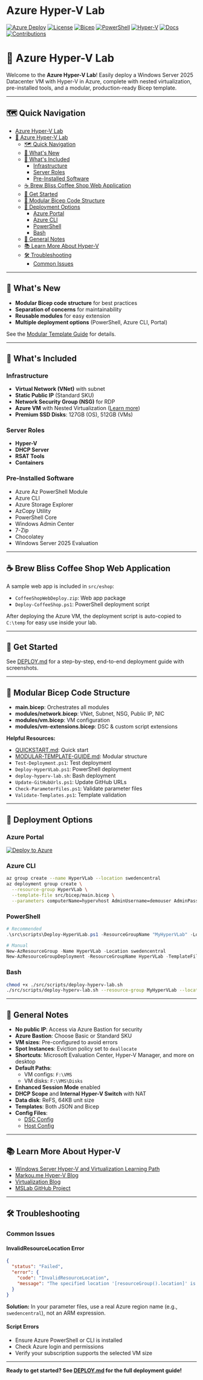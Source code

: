 # Azure Hyper-V Lab

[![Azure Deploy](https://img.shields.io/badge/Azure-Deploy-blue?logo=microsoft-azure)](https://portal.azure.com/#create/Microsoft.Template/uri/https%3A%2F%2Fraw.githubusercontent.com%2Fjonathan-vella%2FAzure-Hyper-V-Lab%2Fmain%2Fsrc%2Fbicep%2Fazuredeploy.json)
[![License](https://img.shields.io/github/license/jonathan-vella/Azure-Hyper-V-Lab)](https://github.com/jonathan-vella/Azure-Hyper-V-Lab/blob/main/LICENSE)
[![Bicep](https://img.shields.io/badge/Infrastructure%20as%20Code-Bicep-blue?logo=azure-pipelines)](https://github.com/jonathan-vella/Azure-Hyper-V-Lab/tree/main/src/bicep)
[![PowerShell](https://img.shields.io/badge/Language-PowerShell-blue?logo=powershell)](https://github.com/jonathan-vella/Azure-Hyper-V-Lab/tree/main/src/scripts)
[![Hyper-V](https://img.shields.io/badge/Platform-Hyper--V-blue?logo=microsoft)](https://github.com/jonathan-vella/Azure-Hyper-V-Lab/tree/main)
[![Docs](https://img.shields.io/badge/docs-available-brightgreen)](https://github.com/jonathan-vella/Azure-Hyper-V-Lab#documentation)
[![Contributions](https://img.shields.io/badge/contributions-welcome-orange)](https://github.com/jonathan-vella/Azure-Hyper-V-Lab/blob/main/CONTRIBUTING.md)

# 🚀 Azure Hyper-V Lab

Welcome to the **Azure Hyper-V Lab**! Easily deploy a Windows Server 2025 Datacenter VM with Hyper-V in Azure, complete with nested virtualization, pre-installed tools, and a modular, production-ready Bicep template.

---

## 🗺️ Quick Navigation
- [Azure Hyper-V Lab](#azure-hyper-v-lab)
- [🚀 Azure Hyper-V Lab](#-azure-hyper-v-lab)
  - [🗺️ Quick Navigation](#️-quick-navigation)
  - [🚀 What's New](#-whats-new)
  - [🌟 What's Included](#-whats-included)
    - [Infrastructure](#infrastructure)
    - [Server Roles](#server-roles)
    - [Pre-Installed Software](#pre-installed-software)
  - [☕ Brew Bliss Coffee Shop Web Application](#-brew-bliss-coffee-shop-web-application)
  - [🚦 Get Started](#-get-started)
  - [🧩 Modular Bicep Code Structure](#-modular-bicep-code-structure)
  - [🚀 Deployment Options](#-deployment-options)
    - [Azure Portal](#azure-portal)
    - [Azure CLI](#azure-cli)
    - [PowerShell](#powershell)
    - [Bash](#bash)
  - [📝 General Notes](#-general-notes)
  - [📚 Learn More About Hyper-V](#-learn-more-about-hyper-v)
  - [🛠️ Troubleshooting](#️-troubleshooting)
    - [Common Issues](#common-issues)

---

## 🚀 What's New
- **Modular Bicep code structure** for best practices
- **Separation of concerns** for maintainability
- **Reusable modules** for easy extension
- **Multiple deployment options** (PowerShell, Azure CLI, Portal)

See the [Modular Template Guide](./MODULAR-TEMPLATE-GUIDE.md) for details.

---

## 🌟 What's Included

### Infrastructure
- **Virtual Network (VNet)** with subnet
- **Static Public IP** (Standard SKU)
- **Network Security Group (NSG)** for RDP
- **Azure VM** with Nested Virtualization ([Learn more](https://www.markou.me))
- **Premium SSD Disks**: 127GB (OS), 512GB (VMs)

### Server Roles
- **Hyper-V**
- **DHCP Server**
- **RSAT Tools**
- **Containers**

### Pre-Installed Software
- Azure Az PowerShell Module
- Azure CLI
- Azure Storage Explorer
- AzCopy Utility
- PowerShell Core
- Windows Admin Center
- 7-Zip
- Chocolatey
- Windows Server 2025 Evaluation

---

## ☕ Brew Bliss Coffee Shop Web Application

A sample web app is included in `src/eshop`:
- `CoffeeShopWebDeploy.zip`: Web app package
- `Deploy-CoffeeShop.ps1`: PowerShell deployment script

After deploying the Azure VM, the deployment script is auto-copied to `C:\temp` for easy use inside your lab.

---

## 🚦 Get Started

See [DEPLOY.md](./DEPLOY.md) for a step-by-step, end-to-end deployment guide with screenshots.

---

## 🧩 Modular Bicep Code Structure

- **main.bicep**: Orchestrates all modules
- **modules/network.bicep**: VNet, Subnet, NSG, Public IP, NIC
- **modules/vm.bicep**: VM configuration
- **modules/vm-extensions.bicep**: DSC & custom script extensions

**Helpful Resources:**
- [QUICKSTART.md](./QUICKSTART.md): Quick start
- [MODULAR-TEMPLATE-GUIDE.md](./MODULAR-TEMPLATE-GUIDE.md): Modular structure
- `Test-Deployment.ps1`: Test deployment
- `Deploy-HyperVLab.ps1`: PowerShell deployment
- `deploy-hyperv-lab.sh`: Bash deployment
- `Update-GitHubUrls.ps1`: Update GitHub URLs
- `Check-ParameterFiles.ps1`: Validate parameter files
- `Validate-Templates.ps1`: Template validation

---

## 🚀 Deployment Options

### Azure Portal
[![Deploy to Azure](https://aka.ms/deploytoazurebutton)](https://portal.azure.com/#create/Microsoft.Template/uri/https%3A%2F%2Fraw.githubusercontent.com%2Fjonathan-vella%2FAzure-Hyper-V-Lab%2Fmain%2Fsrc%2Fbicep%2Fmain.json)

### Azure CLI
```bash
az group create --name HyperVLab --location swedencentral
az deployment group create \
  --resource-group HyperVLab \
  --template-file src/bicep/main.bicep \
  --parameters computerName=hypervhost AdminUsername=demouser AdminPassword='demo!pass123'
```

### PowerShell
```powershell
# Recommended
.\src\scripts\Deploy-HyperVLab.ps1 -ResourceGroupName "MyHyperVLab" -Location "swedencentral" -AdminPassword (ConvertTo-SecureString -String 'demo!pass123' -AsPlainText -Force)

# Manual
New-AzResourceGroup -Name HyperVLab -Location swedencentral
New-AzResourceGroupDeployment -ResourceGroupName HyperVLab -TemplateFile src\bicep\main.bicep -computerName hypervhost -AdminUsername yourUsername -AdminPassword (ConvertTo-SecureString -String 'demo!pass123' -AsPlainText -Force)
```

### Bash
```bash
chmod +x ./src/scripts/deploy-hyperv-lab.sh
./src/scripts/deploy-hyperv-lab.sh --resource-group MyHyperVLab --location swedencentral --password 'demo!pass123'
```

---

## 📝 General Notes
- **No public IP**: Access via Azure Bastion for security
- **Azure Bastion**: Choose Basic or Standard SKU
- **VM sizes**: Pre-configured to avoid errors
- **Spot Instances**: Eviction policy set to `deallocate`
- **Shortcuts**: Microsoft Evaluation Center, Hyper-V Manager, and more on desktop
- **Default Paths**:
  - VM configs: `F:\VMS`
  - VM disks: `F:\VMS\Disks`
- **Enhanced Session Mode** enabled
- **DHCP Scope** and **Internal Hyper-V Switch** with NAT
- **Data disk**: ReFS, 64KB unit size
- **Templates**: Both JSON and Bicep
- **Config Files**:
  - [DSC Config](dsc/DSCInstallWindowsFeatures.ps1)
  - [Host Config](src/scripts/HostConfig.ps1)

---

## 📚 Learn More About Hyper-V
- [Windows Server Hyper-V and Virtualization Learning Path](https://docs.microsoft.com/en-us/learn/paths/windows-server-hyper-v-virtualization/)
- [Markou.me Hyper-V Blog](https://www.markou.me/category/hyper-v/)
- [Virtualization Blog](https://techcommunity.microsoft.com/t5/virtualization/bg-p/Virtualization)
- [MSLab GitHub Project](https://github.com/microsoft/MSLab)

---

## 🛠️ Troubleshooting

### Common Issues

#### InvalidResourceLocation Error
```json
{
  "status": "Failed",
  "error": {
    "code": "InvalidResourceLocation",
    "message": "The specified location '[resourceGroup().location]' is invalid."
  }
}
```
**Solution:** In your parameter files, use a real Azure region name (e.g., `swedencentral`), not an ARM expression.

#### Script Errors
- Ensure Azure PowerShell or CLI is installed
- Check Azure login and permissions
- Verify your subscription supports the selected VM size

---

**Ready to get started? See [DEPLOY.md](./DEPLOY.md) for the full deployment guide!**

